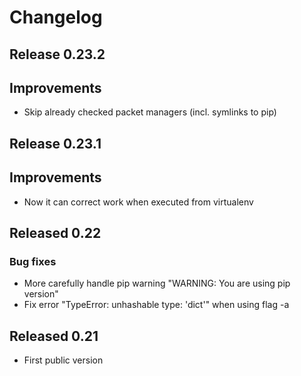 # Changelog

## Release 0.23.2
## Improvements
* Skip already checked packet managers (incl. symlinks to pip)

## Release 0.23.1
## Improvements
* Now it can correct work when executed from virtualenv

## Released 0.22
### Bug fixes
* More carefully handle pip warning "WARNING: You are using pip version"
* Fix error "TypeError: unhashable type: 'dict'" when using flag -a

## Released 0.21
* First public version
